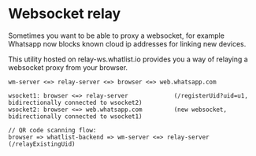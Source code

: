 # Websocket relay
Sometimes you want to be able to proxy a websocket, for example Whatsapp now blocks known cloud ip addresses for linking new devices.

This utility hosted on relay-ws.whatlist.io provides you a way of relaying a websocket proxy from your browser.

```
wm-server <=> relay-server <=> browser <=> web.whatsapp.com

wsocket1: browser <=> relay-server             (/registerUid?uid=u1, bidirectionally connected to wsocket2)
wsocket2: browser <=> web.whatsapp.com         (new websocket, bidirectionally connected to wsocket1)

// QR code scanning flow:
browser => whatlist-backend => wm-server <=> relay-server  (/relayExistingUid)
```
